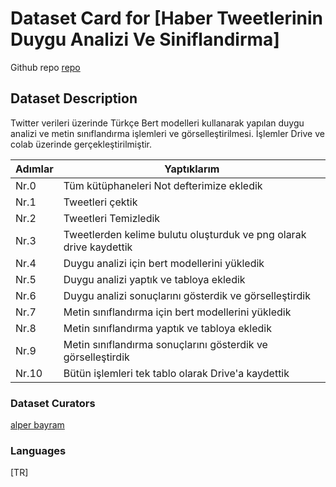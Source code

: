 # Dataset Card for [Haber Tweetlerinin Duygu Analizi Ve Siniflandirma]
Github repo
[repo](https://github.com/alperbayram/Duygu_Analizi_ve_Metin_Siniflandirma)

## Dataset Description
Twitter verileri üzerinde Türkçe Bert modelleri kullanarak yapılan duygu analizi ve metin sınıflandırma işlemleri ve görselleştirilmesi. İşlemler Drive ve colab üzerinde gerçekleştirilmiştir.

| Adımlar  | Yaptıklarım | 
| ------------- | ------------- |
| Nr.0|Tüm kütüphaneleri Not defterimize ekledik|  
| Nr.1|Tweetleri çektik|  
| Nr.2 |Tweetleri Temizledik |  
| Nr.3 |Tweetlerden kelime bulutu oluşturduk ve png olarak drive kaydettik | 
| Nr.4 |Duygu analizi için bert modellerini yükledik| 
| Nr.5| Duygu analizi yaptık ve tabloya ekledik |  
| Nr.6|Duygu analizi sonuçlarını gösterdik ve görselleştirdik|  
| Nr.7 |Metin sınıflandırma için bert modellerini yükledik|  
| Nr.8 |Metin sınıflandırma yaptık ve tabloya ekledik | 
| Nr.9|Metin sınıflandırma sonuçlarını gösterdik ve görselleştirdik| 
| Nr.10| Bütün işlemleri tek tablo olarak Drive'a kaydettik |  

### Dataset Curators

[alper bayram](https://github.com/alperbayram)

### Languages
[TR]